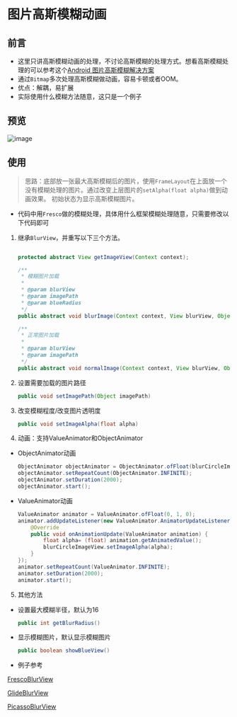 # 图片高斯模糊动画

## 前言
* 这里只讲高斯模糊动画的处理，不讨论高斯模糊的处理方式。想看高斯模糊处理的可以参考这个[Android 图片高斯模糊解决方案](https://www.jianshu.com/p/02da487a2f43)
* 通过```Bitmap```多次处理高斯模糊做动画，容易卡顿或者OOM。
* 优点：解耦，易扩展
* 实际使用什么模糊方法随意，这只是一个例子

## 预览
![image](https://github.com/mzyq/BlurImageAnimator/blob/aedcf4336444ab3e447f92eb60edc01df6385eaf/images/simple.gif)


## 使用

   > 思路：底部放一张最大高斯模糊后的图片，使用```FrameLayout```在上面放一个没有模糊处理的图片。通过改变上层图片的```setAlpha(float alpha)```做到动画效果。
初始状态为显示高斯模糊图片。

* 代码中用```Fresco```做的模糊处理，具体用什么框架模糊处理随意，只需要修改以下代码即可

1. 继承```BlurView```，并重写以下三个方法。


    ```java

    protected abstract View getImageView(Context context);

    /**
     * 模糊图片加载
     *
     * @param blurView
     * @param imagePath
     * @param blueRadius
     */
    public abstract void blurImage(Context context, View blurView, Object imagePath, int blueRadius);

    /**
     * 正常图片加载
     *
     * @param blurView
     * @param imagePath
     */
    public abstract void normalImage(Context context, View blurView, Object imagePath);

    ```


2. 设置需要加载的图片路径
    ```java
    public void setImagePath(Object imagePath)
    ```

3. 改变模糊程度/改变图片透明度
    ```java
    public void setImageAlpha(float alpha)
    ```

4. 动画：支持ValueAnimator和ObjectAnimator

  * ObjectAnimator动画

    ```java
    ObjectAnimator objectAnimator = ObjectAnimator.ofFloat(blurCircleImageView, "ImageAlpha", 0, 1, 0);
    objectAnimator.setRepeatCount(ObjectAnimator.INFINITE);
    objectAnimator.setDuration(2000);
    objectAnimator.start();
    ```

  * ValueAnimator动画

    ```java
    ValueAnimator animator = ValueAnimator.ofFloat(0, 1, 0);
    animator.addUpdateListener(new ValueAnimator.AnimatorUpdateListener() {
        @Override
        public void onAnimationUpdate(ValueAnimator animation) {
            float alpha= (float) animation.getAnimatedValue();
            blurCircleImageView.setImageAlpha(alpha);
        }
    });
    animator.setRepeatCount(ValueAnimator.INFINITE);
    animator.setDuration(2000);
    animator.start();
    ```

5. 其他方法

 * 设置最大模糊半径，默认为16

     ```java
     public int getBlurRadius()
     ```

 * 显示模糊图片，默认显示模糊图片

     ```java
     public boolean showBlueView()
     ```
 * 例子参考

[FrescoBlurView](https://github.com/mzyq/BlurImageAnimator/blob/c76f118a26e1f190a62c8294958b393735c09474/app/src/main/java/com/muzi/blurimageanimator/fresco/FrescoBlurView.java)

[GlideBlurView](https://github.com/mzyq/BlurImageAnimator/blob/c76f118a26e1f190a62c8294958b393735c09474/app/src/main/java/com/muzi/blurimageanimator/glide/GlideBlurView.java)

[PicassoBlurView](https://github.com/mzyq/BlurImageAnimator/blob/c76f118a26e1f190a62c8294958b393735c09474/app/src/main/java/com/muzi/blurimageanimator/picasso/PicassoBlurView.java)
